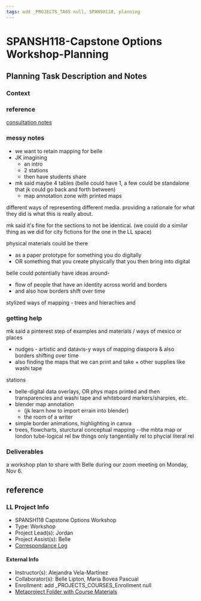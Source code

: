 ```yaml
---
tags: add _PROJECTS_TAGS null, SPANSH118, planning
---
```


# SPANSH118-Capstone Options Workshop-Planning

## Planning Task Description and Notes

### Context
### reference
[consultation notes](https://docs.google.com/document/d/1LXL8r7jGaERf0BEQS46DznFNz1_T4bM6zW4hYltwnhA/edit#heading=h.65xc2jrpec1n)

### messy notes
* we want to retain mapping for belle
* JK imagining 
    * an intro
    * 2 stations
    * then have students share
* mk said maybe 4 tables (belle could have 1, a few could be standalone that jk could go back and forth between)
    * map annotation zone with printed maps

different ways of representing different media. providing a rationale for what they did is what this is really about.

mk said it's fine for the sections to not be identical. (we could do a similar thing as we did for city fictions for the one in the LL space)


physical materials could be there 
* as a paper prototype for something you do digitally 
* OR something that you create physically that you then bring into digital


belle could potentially have ideas around-
* flow of people that have an identity across world and borders
* and also how borders shift over time

stylized ways of mapping - trees and hierachies and

### getting help
mk said a pinterest step of examples and materials / ways of mexico or places 
* nudges - artistic and datavis-y ways of mapping diaspora & also borders shifting over time
* also finding the maps that we can print and take + other supplies like washi tape

stations
* belle-digital data overlays, OR phys maps printed and then transparencies and washi tape and whiteboard markers/sharpies, etc.
* blender map annotation
    *  (jk learn how to import errain into blender)
    *  the room of a writer
*  simple border animations, highlighting in canva
*  trees, flowcharts, sturctural conceptual mapping --the mbta map or london tube-logical rel bw things only tangentially rel to phycial literal rel


### Deliverables
a workshop plan to share with Belle during our zoom meeting on Monday, Nov 6.


## reference
### LL Project Info
* SPANSH118 Capstone Options Workshop
* Type: Workshop
* Project Lead(s): Jordan
* Project Assist(s): Belle
* [Correspondance Log](https://docs.google.com/document/d/1fX7VanKFK8SqNhN8O0pohagIEg_Yy2s9pO0NNl2sL7A/edit#heading=h.7f1co9vsi54)


#### External Info
* Instructor(s): Alejandra Vela-Martínez
* Collaborator(s): Belle Lipton, Maria Bovea Pascual
* Enrollment: add _PROJECTS_COURSES_Enrollment null
* [Metaproject Folder with Course Materials](https://drive.google.com/drive/folders/1WLOt7dEJBN152ZmXBiCjuCPL9ULyQjuD)